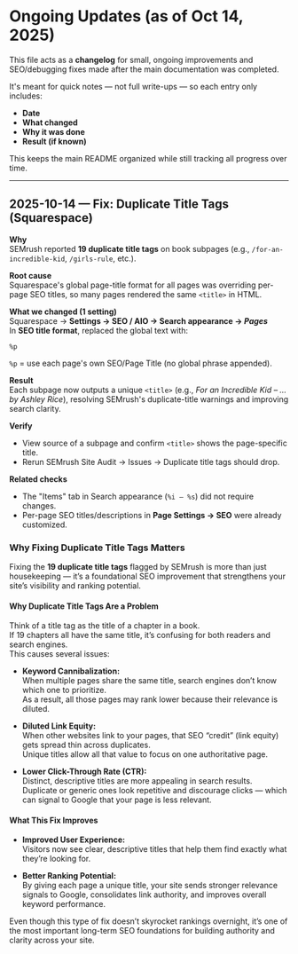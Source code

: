 # Ongoing Updates (as of Oct 14, 2025)

This file acts as a **changelog** for small, ongoing improvements and SEO/debugging fixes made after the main documentation was completed.

It's meant for quick notes — not full write-ups — so each entry only includes:
- **Date**
- **What changed**
- **Why it was done**
- **Result (if known)**

This keeps the main README organized while still tracking all progress over time.

---

## 2025-10-14 — Fix: Duplicate Title Tags (Squarespace)

**Why**  
SEMrush reported **19 duplicate title tags** on book subpages (e.g., `/for-an-incredible-kid`, `/girls-rule`, etc.).

**Root cause**  
Squarespace's global page-title format for all pages was overriding per-page SEO titles, so many pages rendered the same `<title>` in HTML.

**What we changed (1 setting)**  
Squarespace → **Settings → SEO / AIO → Search appearance → _Pages_**  
In **SEO title format**, replaced the global text with:
```
%p
```
`%p` = use each page's own SEO/Page Title (no global phrase appended).

**Result**  
Each subpage now outputs a unique `<title>` (e.g., _For an Incredible Kid – … by Ashley Rice_), resolving SEMrush's duplicate-title warnings and improving search clarity.

**Verify**  
- View source of a subpage and confirm `<title>` shows the page-specific title.
- Rerun SEMrush Site Audit → Issues → Duplicate title tags should drop.

**Related checks**  
- The "Items" tab in Search appearance (`%i — %s`) did not require changes.
- Per-page SEO titles/descriptions in **Page Settings → SEO** were already customized.

 ### Why Fixing Duplicate Title Tags Matters

Fixing the **19 duplicate title tags** flagged by SEMrush is more than just housekeeping — it’s a foundational SEO improvement that strengthens your site’s visibility and ranking potential.

#### Why Duplicate Title Tags Are a Problem

Think of a title tag as the title of a chapter in a book.  
If 19 chapters all have the same title, it’s confusing for both readers and search engines.  
This causes several issues:

- **Keyword Cannibalization:**  
  When multiple pages share the same title, search engines don’t know which one to prioritize.  
  As a result, all those pages may rank lower because their relevance is diluted.

- **Diluted Link Equity:**  
  When other websites link to your pages, that SEO “credit” (link equity) gets spread thin across duplicates.  
  Unique titles allow all that value to focus on one authoritative page.

- **Lower Click-Through Rate (CTR):**  
  Distinct, descriptive titles are more appealing in search results.  
  Duplicate or generic ones look repetitive and discourage clicks — which can signal to Google that your page is less relevant.

#### What This Fix Improves

- **Improved User Experience:**  
  Visitors now see clear, descriptive titles that help them find exactly what they’re looking for.

- **Better Ranking Potential:**  
  By giving each page a unique title, your site sends stronger relevance signals to Google, consolidates link authority, and improves overall keyword performance.

Even though this type of fix doesn’t skyrocket rankings overnight, it’s one of the most important long-term SEO foundations for building authority and clarity across your site.

